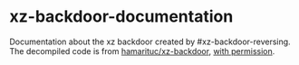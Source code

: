 # xz-backdoor-documentation
Documentation about the xz backdoor created by #xz-backdoor-reversing. The decompiled code is from [hamarituc/xz-backdoor](https://github.com/hamarituc/xz-backdoor), [with permission](https://github.com/Midar/xz-backdoor-documentation/issues/1#issuecomment-2029204063).
